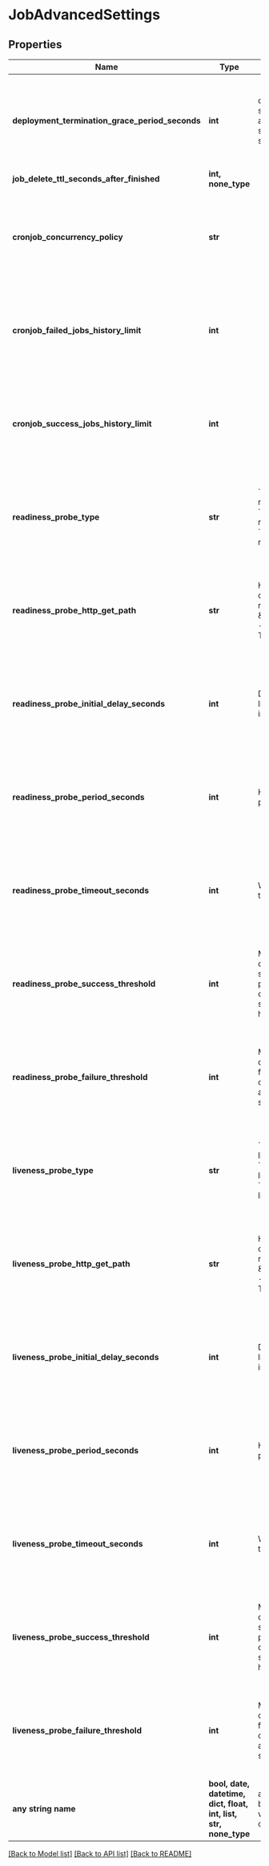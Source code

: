 # JobAdvancedSettings


## Properties
Name | Type | Description | Notes
------------ | ------------- | ------------- | -------------
**deployment_termination_grace_period_seconds** | **int** | define how long in seconds an application is supposed to be stopped gracefully | [optional]  if omitted the server will use the default value of 60
**job_delete_ttl_seconds_after_finished** | **int, none_type** |  | [optional] 
**cronjob_concurrency_policy** | **str** |  | [optional]  if omitted the server will use the default value of "Forbid"
**cronjob_failed_jobs_history_limit** | **int** |  | [optional]  if omitted the server will use the default value of 1
**cronjob_success_jobs_history_limit** | **int** |  | [optional]  if omitted the server will use the default value of 1
**readiness_probe_type** | **str** | &#x60;NONE&#x60; disable readiness probe &#x60;TCP&#x60; enable TCP readiness probe &#x60;HTTP&#x60; enable HTTP readiness probe  | [optional]  if omitted the server will use the default value of "NONE"
**readiness_probe_http_get_path** | **str** | HTTP GET path to check status (must returns 2xx E.g \&quot;/healtz\&quot;) - only usable with TYPE &#x3D; HTTP | [optional]  if omitted the server will use the default value of ""
**readiness_probe_initial_delay_seconds** | **int** | Delay before liveness probe is initiated | [optional]  if omitted the server will use the default value of 0
**readiness_probe_period_seconds** | **int** | How often to perform the probe | [optional]  if omitted the server will use the default value of 0
**readiness_probe_timeout_seconds** | **int** | When the probe times out | [optional]  if omitted the server will use the default value of 0
**readiness_probe_success_threshold** | **int** | Minimum consecutive successes for the probe to be considered successful after having failed. | [optional]  if omitted the server will use the default value of 0
**readiness_probe_failure_threshold** | **int** | Minimum consecutive failures for the probe to be considered failed after having succeeded. | [optional]  if omitted the server will use the default value of 0
**liveness_probe_type** | **str** | &#x60;NONE&#x60; disable liveness probe &#x60;TCP&#x60; enable TCP liveness probe &#x60;HTTP&#x60; enable HTTP liveness probe  | [optional]  if omitted the server will use the default value of "NONE"
**liveness_probe_http_get_path** | **str** | HTTP GET path to check status (must returns 2xx E.g \&quot;/healtz\&quot;) - only usable with TYPE &#x3D; HTTP | [optional]  if omitted the server will use the default value of ""
**liveness_probe_initial_delay_seconds** | **int** | Delay before liveness probe is initiated | [optional]  if omitted the server will use the default value of 0
**liveness_probe_period_seconds** | **int** | How often to perform the probe | [optional]  if omitted the server will use the default value of 0
**liveness_probe_timeout_seconds** | **int** | When the probe times out | [optional]  if omitted the server will use the default value of 0
**liveness_probe_success_threshold** | **int** | Minimum consecutive successes for the probe to be considered successful after having failed. | [optional]  if omitted the server will use the default value of 0
**liveness_probe_failure_threshold** | **int** | Minimum consecutive failures for the probe to be considered failed after having succeeded. | [optional]  if omitted the server will use the default value of 0
**any string name** | **bool, date, datetime, dict, float, int, list, str, none_type** | any string name can be used but the value must be the correct type | [optional]

[[Back to Model list]](../README.md#documentation-for-models) [[Back to API list]](../README.md#documentation-for-api-endpoints) [[Back to README]](../README.md)



